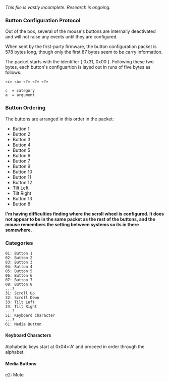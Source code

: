 *This file is vastly incomplete. Research is ongoing.*

### Button Configuration Protocol

Out of the box, several of the mouse's buttons are internally deactivated and will not raise any events until they are configured.

When sent by the first-party firmware, the button configuration packet is 578 bytes long, though only the first 87 bytes seem to be carry information.

The packet starts with the identifier { 0x31, 0x00 }. Following these two bytes, each button's configuartion is layed out in runs of five bytes as follows:

    «c» «a» «?» «?» «?»

    c  = category
    a  = argument

### Button Ordering

The buttons are arranged in this order in the packet:

* Button 1
* Button 2
* Button 3
* Button 4
* Button 5
* Button 6
* Button 7
* Button 9
* Button 10
* Button 11
* Button 12
* Tilt Left
* Tilt Right
* Button 13
* Button 8

**I'm having difficulties finding where the scroll wheel is configured. It does not appear to be in the same packet as the rest of the buttons, and the mouse remembers the setting between systems so its in there somewhere.**

### Categories

    01: Button 1
    02: Button 2
    03: Button 3
    04: Button 4
    05: Button 5
    06: Button 6
    07: Button 7
    08: Button 8
    ...?
    31: Scroll Up
    32: Scroll Down
    33: Tilt Left
    34: Tilt Right
    ...?
    51: Keyboard Character
    ...?
    61: Media Button

#### Keyboard Characters

Alphabetic keys start at 0x04='A' and proceed in order through the alphabet.

#### Media Buttons

e2: Mute
